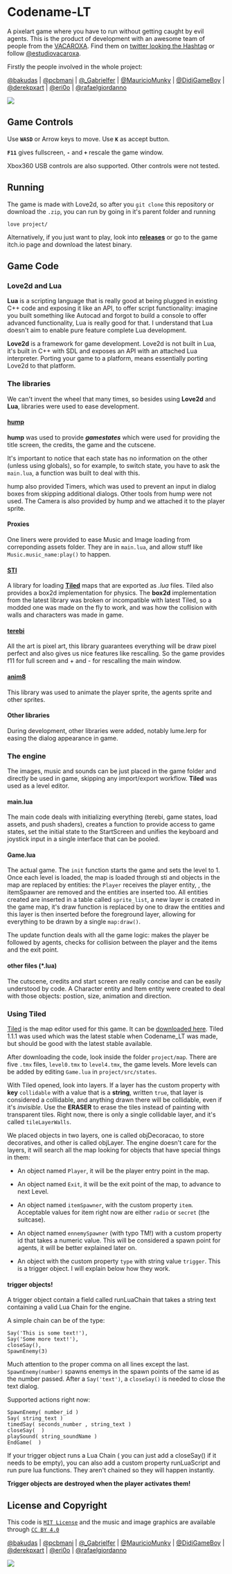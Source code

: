 # Codename-LT

A pixelart game where you have to run without getting caught by evil agents. 
This is the product of development with an awesome team of people from the 
[VACAROXA](https://www.padrim.com.br/vacaroxa). Find them on 
[twitter looking the Hashtag](https://twitter.com/hashtag/vacaroxa?src=hash)
or follow [@estudiovacaroxa](https://twitter.com/estudiovacaroxa).

Firstly the people involved in the whole project:

[@bakudas](https://twitter.com/bakudas) | [@pcbmani](https://twitter.com/pcbmani) | [@_Gabrielfer](https://twitter.com/_Gabrielfer) | [@MauricioMunky](https://twitter.com/MauricioMunky) | [@DidiGameBoy](https://twitter.com/DidiGameBoy) | [@derekpxart](https://twitter.com/derekpxart) | [@eri0o](https://twitter.com/eri0o) | [@rafaelgiordanno](https://twitter.com/rafaelgiordanno)

![](project/img/logo.png)

## Game Controls

Use **`WASD`** or Arrow keys to move. Use **`K`** as accept button.

**`F11`** gives fullscreen, **`-`** and **`+`** rescale the game window.

Xbox360 USB controls are also supported. Other controls were not tested.

## Running

The game is made with Love2d, so after you `git clone` this repository or
download the `.zip`, you can run by going in it's parent folder and running

    love project/

Alternatively, if you just want to play, look into [**releases**](https://github.com/VacaRoxa/CodenameLT/releases) 
or go to the game itch.io page and download the latest binary.

## Game Code

### Love2d and Lua

**Lua** is a scripting language that is really good at being plugged in existing 
C++ code and exposing it like an API, to offer script functionality: imagine you
built something like Autocad and forgot to build a console to offer advanced 
functionality, Lua is really good for that. I understand that Lua doesn't aim to
enable pure feature complete Lua development.

**Love2d** is a framework for game development. Love2d is not built in Lua, it's
built in C++ with SDL and exposes an API with an attached Lua interpreter. 
Porting your game to a platform, means essentially porting Love2d to that 
platform. 

### The libraries

We can't invent the wheel that many times, so besides using **Love2d** and **Lua**,
libraries were used to ease development.

#### [hump](https://github.com/vrld/hump) 

**hump** was used to provide ***gamestates*** which were used for providing the title screen, 
the credits, the game and the cutscene. 

It's important to notice that each state has no information on the other (unless
using globals), so for example, to switch state, you have to ask the `main.lua`,
a function was built to deal with this.

hump also provided Timers, which was used to prevent an input in dialog boxes
from skipping additional  dialogs. Other tools from hump were not used. The Camera 
is also provided by hump and we attached it to the player sprite.

#### Proxies

One liners were provided to ease Music and Image loading from correponding
assets folder. They are in `main.lua`, and allow stuff like 
`Music.music_name:play()` to happen.

#### [STI](https://github.com/karai17/Simple-Tiled-Implementation) 

A library for loading [**Tiled**](http://www.mapeditor.org/) maps that are 
exported as *.lua* files. Tiled also provides a box2d implementation for physics.
The **box2d** implementation from the latest library was broken or incompatible
with latest Tiled, so a modded one was made on the fly to work, and was how the
collision with walls and characters was made in game.

#### [terebi](https://github.com/oniietzschan/terebi)

All the art is pixel art, this library guarantees everything will be draw pixel
perfect and also gives us nice features like rescalling. So the game provides 
f11 for full screen and + and - for rescalling the main window.

#### [anim8](https://github.com/kikito/anim8)

This library was used to animate the player sprite, the agents sprite and other
sprites.

#### Other libraries

During development, other libraries were added, notably lume.lerp for easing 
the dialog appearance in game. 

### The engine

The images, music and sounds can be just placed in the game folder and directly
be used in game, skipping any import/export workflow. **Tiled** was used as a
level editor. 

#### main.lua

The main code deals with initializing everything (terebi, game states, load 
assets, and push shaders), creates a function to provide access to game states,
set the initial state to the StartScreen and unifies the keyboard and joystick
input in a single interface that can be pooled.

#### Game.lua

The actual game. The `init` function starts the game and sets the level to 1. 
Once each level is loaded, the map is loaded through sti and objects in the 
map are replaced by entities: the `Player` receives the player entity, , the
itemSpawner are removed and the entities are inserted too. All entities 
created are inserted in a table called `sprite_list`, a new layer is created
in the game map, it's draw function is replaced by one to draw the entities
and this layer is then inserted before the foreground layer, allowing for 
everything to be drawn by a single `map:draw()`.

The update function deals with all the game logic: makes the player be 
followed by agents, checks for collision between the player and the items and
the exit point.

#### other files (*.lua)

The cutscene, credits and start screen are really concise and can be easily 
understood by code. A Character entity and Item entity were created to deal 
with those objects: postion, size, animation and direction.

### Using Tiled

  [Tiled](http://www.mapeditor.org/) is the map editor used for this game. 
It can be [downloaded here](https://thorbjorn.itch.io/tiled). Tiled 1.1.1 was
used which was the latest stable when Codename_LT was made, but should be good
with the latest stable available.

After downloading the code, look inside the folder `project/map`. There are 
five `.tmx` files, `level0.tmx` to `level4.tmx`, the game levels. More levels 
can be added by editing `Game.lua` in `project/src/states`.

With Tiled opened, look into layers. If a layer has the custom property with **key**
`collidable` with a value that is a **string**, written `true`, that layer is considered
a collidable, and anything drawn there will be collidable, even if it's *invisible*. 
Use the **ERASER** to erase the tiles instead of painting with transparent tiles. 
Right now, there is only a single collidable layer, and it's called `tileLayerWalls`.

We placed objects in two layers, one is called objDecoracao, to store decoratives, and
other is called objLayer. The engine doesn't care for the layers, it will search all the
map looking for objects that have special things in them:

- An object named `Player`, it will be the player entry point in the map.

- An object named `Exit`, it will be the exit point of the map, to advance to next Level.

- An object named `itemSpawner`, with the custom property `item`. Acceptable values for
item right now are either `radio` or `secret` (the suitcase).

- An object named `ennemySpawner` (with typo TM!) with a custom property id that takes a
numeric value. This will be considered a spawn point for agents, it will be better explained
later on.

- An object with the custom property `type` with string value `trigger`. This is a trigger object.
I will explain below how they work.

#### trigger objects!

A trigger object contain a field called runLuaChain that takes a string text containing a valid
Lua Chain for the engine. 

A simple chain can be of the type:

    Say('This is some text!'),
    Say('Some more text!'),
    closeSay(),
    SpawnEnemy(3)

Much attention to the proper comma on all lines except the last. `SpawnEnemy(number)` spawns enemys
in the spawn points of the same id as the number passed. After a `Say('text')`, a `closeSay()` is needed
to close the text dialog. 

Supported actions right now:

    SpawnEnemy( number_id )
    Say( string_text )
    timedSay( seconds_number , string_text )
    closeSay(  )
    playSound( string_soundName )
    EndGame(  )


If your trigger object runs a Lua Chain ( you can just add a closeSay() if it needs to be empty), you 
can also add a custom property runLuaScript and run pure lua functions. They aren't chained so they will
happen instantly.

**Trigger objects are destroyed when the player activates them!**

## License and Copyright

This code is [`MIT License`](LICENSE) and the music and image graphics are available through [`CC BY 4.0`](COPYRIGHT)

[@bakudas](https://twitter.com/bakudas) | [@pcbmani](https://twitter.com/pcbmani) | [@_Gabrielfer](https://twitter.com/_Gabrielfer) | [@MauricioMunky](https://twitter.com/MauricioMunky) | [@DidiGameBoy](https://twitter.com/DidiGameBoy) | [@derekpxart](https://twitter.com/derekpxart) | [@eri0o](https://twitter.com/eri0o) | [@rafaelgiordanno](https://twitter.com/rafaelgiordanno)

![](project/img/vaca_splash.png)


